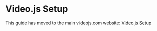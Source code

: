 # Video.js Setup

This guide has moved to the main videojs.com website: [Video.js Setup](https://videojs.com/guides/setup/)
